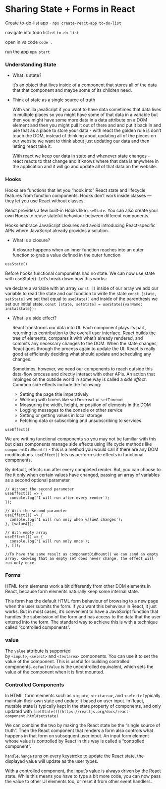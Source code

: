 # Sharing State + Forms in React
Create to-do-list app - `npx create-react-app to-do-list`

navigate into todo list `cd to-do-list`

open in vs code `code .`

run the app `npm start`

### Understanding State

- What is state?
    
     it’s an object that lives inside of a component that stores all of the data that that component and maybe some of its children need. 
    
- Think of state as a single source of truth
    
    With vanilla javaScript if you want to have data sometimes that data lives in multiple places so you might have some of that data in a variable but then you might have some more data in a data attribute on a DOM element and then you might pull it out of there and and put it back in and use that as a place to store your data -  with react the golden rule is don’t touch the DOM, instead of thinking about updating all of the pieces on our website we want to think about just updating our data and then letting react take it. 
    
    With react we keep our data in state and whenever state changes - react reacts to that change and it knows where that data is anywhere in the application and it will go and update all of that data on the website. 
    

### Hooks

Hooks are functions that let you “hook into” React state and lifecycle features from function components. Hooks don’t work inside classes — they let you use React without classes. 

React provides a few built-in Hooks like `useState`. You can also create your own Hooks to reuse stateful behaviour between different components.

Hooks embrace JavaScript closures and avoid introducing React-specific APIs where JavaScript already provides a solution.

- What is a closure?
    
    A closure happens when an inner function reaches into an outer function to grab a value defined in the outer function
    

`useState()`

Before hooks functional components had no state. We can now use state with useState(). Let’s break down how this works: 

we declare a variable with an array `const []` inside of our array we add our variable to read the state and our function to write the state `const [state, setState]` we set that equal to `useState()` and inside of the parenthesis we set our initial state. `const [state, setState] = useState({varName: initalState});`

- What is a side effect?
    
    React transforms our data into UI. Each component plays its part, returning its contribution to the overall user interface. React builds the tree of elements, compares it with what’s already rendered, and commits any necessary changes to the DOM. When the state changes, React goes through the process again to update the UI. React is really good at efficiently deciding what should update and scheduling any changes.
    
    Sometimes, however, we need our components to reach outside this data-flow process and directly interact with other APIs. An action that impinges on the outside world in some way is called a *side effect*. Common side effects include the following:
    
    - Setting the page title imperatively
    - Working with timers like `setInterval` or `setTimeout`
    - Measuring the width, height, or position of elements in the DOM
    - Logging messages to the console or other service
    - Setting or getting values in local storage
    - Fetching data or subscribing and unsubscribing to services
    

`useEffect()`

We are writing functional components so you may not be familiar with this but class components manage side effects using life cycle methods like `componentDidMount()` - this is a method you would call if there are any DOM modifications. `useEffect()` lets us perform side effects in functional components. 

By default, effects run after every completed render. But, you can choose to fire it only when certain values have changed, passing an array of variables as a second optional parameter

```
// Without the second parameter
useEffect(() => {
  console.log('I will run after every render');
});

// With the second parameter
useEffect(() => {
  console.log('I will run only when valueA changes');
}, [valueA]);

// With empty array
useEffect(() => {
  console.log('I will run only once');
}, []);

//To have the same result as componentDidMount() we can send an empty array. Knowing that an empty set does never change, the effect will run only once.
```

### Forms

HTML form elements work a bit differently from other DOM elements in React, because form elements naturally keep some internal state.

This form has the default HTML form behaviour of browsing to a new page when the user submits the form. If you want this behaviour in React, it just works. But in most cases, it’s convenient to have a JavaScript function that handles the submission of the form and has access to the data that the user entered into the form. The standard way to achieve this is with a technique called “controlled components”.

### value

The `value` attribute is supported by `<input>`, `<select>` and `<textarea>` components. You can use it to set the value of the component. This is useful for building controlled components. `defaultValue` is the uncontrolled equivalent, which sets the value of the component when it is first mounted.

### Controlled Components

In HTML, form elements such as `<input>`, `<textarea>`, and `<select>` typically maintain their own state and update it based on user input. In React, mutable state is typically kept in the state property of components, and only updated with `[setState()](https://reactjs.org/docs/react-component.html#setstate)`

We can combine the two by making the React state be the “single source of truth”. Then the React component that renders a form also controls what happens in that form on subsequent user input. An input form element whose value is controlled by React in this way is called a “controlled component”.

`handleChange` runs on every keystroke to update the React state, the displayed value will update as the user types.

With a controlled component, the input’s value is always driven by the React state. While this means you have to type a bit more code, you can now pass the value to other UI elements too, or reset it from other event handlers.
